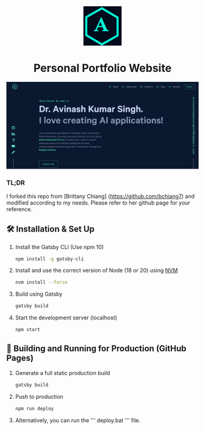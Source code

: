<div align="center">
  <img alt="Logo" src="src/images/logo.png" width="100" />
</div>
<h1 align="center">
  Personal Portfolio Website
</h1>

<div align="center">
  <img alt="Demo" src="src/images/demo.png" />
</div>

### TL;DR

I forked this repo from [Brittany Chiang] (https://github.com/bchiang7) and modified according to my needs. Please refer to her github page for your reference.

## 🛠 Installation & Set Up

1. Install the Gatsby CLI (Use npm 10)

   ```sh
   npm install -g gatsby-cli
   ```

2. Install and use the correct version of Node (18 or 20) using [NVM](https://github.com/nvm-sh/nvm)

   ```sh
   nvm install --force
   ```

3. Build using Gatsby

   ```sh
   gatsby build
   ```

4. Start the development server (localhost)

   ```sh
   npm start
   ```

## 🚀 Building and Running for Production (GitHub Pages)

1. Generate a full static production build

   ```sh
   gatsby build
   ```

2. Push to production

   ```sh
   npm run deploy
   ```

3. Alternatively, you can run the ''' deploy.bat ''' file.
